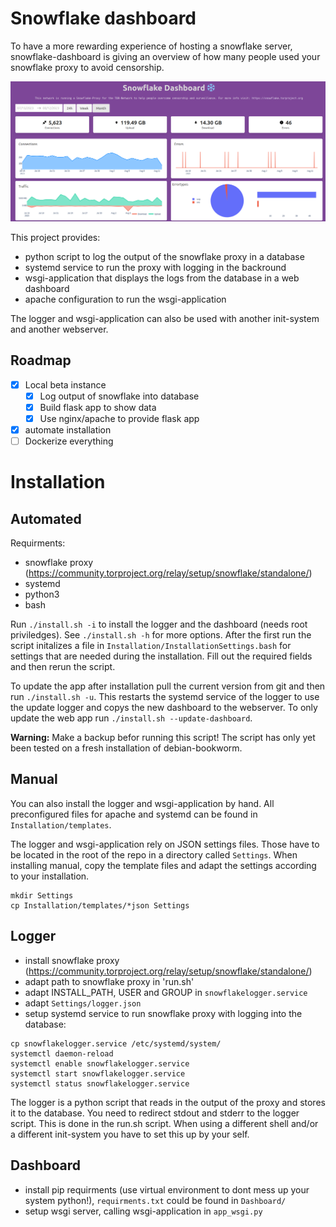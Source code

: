 # Snowflake dashboard

To have a more rewarding experience of hosting a snowflake server, snowflake-dashboard is giving an overview of how many people used your snowflake proxy to avoid censorship.

![Screenshot of the running dashboard](images/Dashboard.png)


This project provides:
- python script to log the output of the snowflake proxy in a database
- systemd service to run the proxy with logging in the backround
- wsgi-application that displays the logs from the database in a web dashboard
- apache configuration to run the wsgi-application

The logger and wsgi-application can also be used with another init-system and
another webserver.

## Roadmap

- [x] Local beta instance
  - [x] Log output of snowflake into database
  - [x] Build flask app to show data
  - [x] Use nginx/apache to provide flask app
- [x] automate installation 
- [ ] Dockerize everything

# Installation

## Automated

Requirments:
- snowflake proxy
  (https://community.torproject.org/relay/setup/snowflake/standalone/)
- systemd
- python3
- bash

Run `./install.sh -i` to install the logger and the dashboard (needs root
priviledges).
See `./install.sh -h` for more options.
After the first run the script initalizes a file in `Installation/InstallationSettings.bash`
for settings that are needed during the installation.
Fill out the required fields and then rerun the script.

To update the app after installation pull the current version from git and then
run `./install.sh -u`.
This restarts the systemd service of the logger to use the update logger and
copys the new dashboard to the webserver.
To only update the web app run `./install.sh --update-dashboard`.

**Warning:** Make a backup befor running this script!
The script has only yet been tested on a fresh installation of debian-bookworm.

## Manual

You can also install the logger and wsgi-application by hand.
All preconfigured files for apache and systemd can be found in
`Installation/templates`.

The logger and wsgi-application rely on JSON settings files.
Those have to be located in the root of the repo in a directory called
`Settings`. When installing manual, copy the template files and adapt the
settings according to your installation.
```
mkdir Settings
cp Installation/templates/*json Settings
```

## Logger

- install snowflake proxy
  (https://community.torproject.org/relay/setup/snowflake/standalone/)
- adapt path to snowflake proxy in 'run.sh'
- adapt INSTALL_PATH, USER and GROUP in `snowflakelogger.service`
- adapt `Settings/logger.json`
- setup systemd service to run snowflake proxy with logging into the database:
```
cp snowflakelogger.service /etc/systemd/system/
systemctl daemon-reload
systemctl enable snowflakelogger.service
systemctl start snowflakelogger.service
systemctl status snowflakelogger.service
```

The logger is a python script that reads in the output of the proxy and stores it to
the database. You need to redirect stdout and stderr to the logger script.
This is done in the run.sh script. When using a different shell and/or a
different init-system you have to set this up by your self.

## Dashboard

- install pip requirments (use virtual environment to dont mess up your system
  python!), `requirments.txt` could be found in `Dashboard/` 
- setup wsgi server, calling wsgi-application in `app_wsgi.py` 
